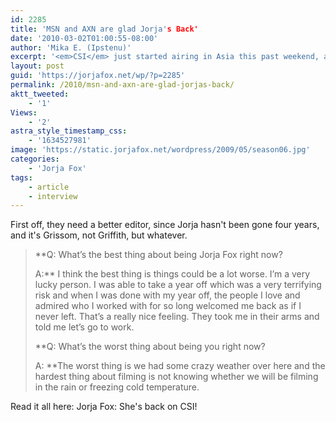```yaml
---
id: 2285
title: 'MSN and AXN are glad Jorja's Back'
date: '2010-03-02T01:00:55-08:00'
author: 'Mika E. (Ipstenu)'
excerpt: '<em>CSI</em> just started airing in Asia this past weekend, and AXN had a quick interview with Jorja about her return.'
layout: post
guid: 'https://jorjafox.net/wp/?p=2285'
permalink: /2010/msn-and-axn-are-glad-jorjas-back/
aktt_tweeted:
    - '1'
Views:
    - '2'
astra_style_timestamp_css:
    - '1634527981'
image: 'https://static.jorjafox.net/wordpress/2009/05/season06.jpg'
categories:
    - 'Jorja Fox'
tags:
    - article
    - interview
---
```


First off, they need a better editor, since Jorja hasn't been gone four years, and it's Grissom, not Griffith, but whatever.

<blockquote>**Q: What’s the best thing about being Jorja Fox right now?

A:** I think the best thing is things could be a lot worse. I’m a very lucky person. I was able to take a year off which was a very terrifying risk and when I was done with my year off, the people I love and admired who I worked with for so long welcomed me back as if I never left. That’s a really nice feeling. They took me in their arms and told me let’s go to work.

**Q: What’s the worst thing about being you right now?

A: **The worst thing is we had some crazy weather over here and the hardest thing about filming is not knowing whether we will be filming in the rain or freezing cold temperature.</blockquote>

Read it all here: Jorja Fox: She's back on CSI!
